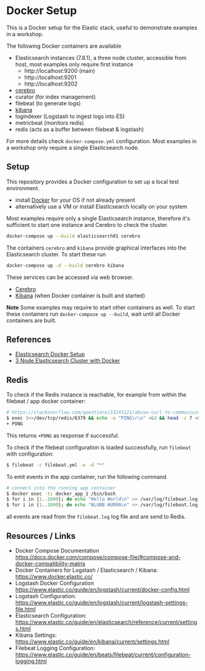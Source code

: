 # Docker Setup

This is a Docker setup for the Elastic stack, useful to demonstrate examples in a workshop.

The following Docker containers are available

* Elasticsearch instances (7.8.1), a three node cluster, accessible from host, most examples only require first instance
  * http://localhost:9200 (main)
  * http://localhost:9201
  * http://localhost:9202
* [cerebro](http://localhost:9000/#/overview?host=http:%2F%2Felasticsearch01:9200)
* curator (for index management)
* filebeat (to generate logs)
* [kibana](localhost:5601)
* logindexer (Logstash to ingest logs into ES)
* metricbeat (monitors redis)
* redis (acts as a buffer between filebeat & logstash)

For more details check `docker-compose.yml` configuration. Most examples in a workshop only require a single Elasticsearch node.


## Setup

This repository provides a Docker configuration to set up a local test environment.

* install [Docker](https://docs.docker.com/get-docker/) for your OS if not already present
* alternatively use a VM or install Elasticsearch locally on your system

Most examples require only a single Elasticsearch instance, therefore it's sufficient to start one instance and Cerebro to check the cluster.

```bash
docker-compose up --build elasticsearch01 cerebro
```

The containers `cerebro` and `kibana` provide graphical interfaces into the Elasticsearch cluster.
To start these run

```bash
docker-compose up -d --build cerebro kibana
```

These services can be accessed via web browser.

* [Cerebro](http://localhost:9000/#/overview?host=http:%2F%2Felasticsearch01:9200)
* [Kibana](http://localhost:5601) (when Docker container is built and started)

**Note** Some examples may require to start other containers as well.
To start these containers run `docker-compose up --build`, wait until all Docker containers are built.


## References

* [Elasticsearch Docker Setup](https://www.elastic.co/guide/en/elasticsearch/reference/7.3/docker.html)
* [3 Node Elasticsearch Cluster with Docker](https://blog.ruanbekker.com/blog/2018/04/29/running-a-3-node-elasticsearch-cluster-with-docker-compose-on-your-laptop-for-testing/)


## Redis

To check if the Redis instance is reachable, for example from within the filebeat / app docker container:

```bash
# https://stackoverflow.com/questions/33243121/abuse-curl-to-communicate-with-redis
$ exec 3<>/dev/tcp/redis/6379 && echo -e "PING\r\n" >&3 && head -c 7 <&3
+ PONG
```
This returns `+PONG` as response if successful.

To check if the filebeat configuration is loaded successfully, run `filebeat` with configuration:

```bash
$ filebeat -c filebeat.yml -e -d "*"
```

To emit events in the app container, run the following command

```bash
# connect into the running app container
$ docker exec -ti docker_app_1 /bin/bash
$ for i in {1..1000}; do echo "Hello World\n" >> /var/log/filebeat.log; done
$ for i in {1..1000}; do echo "BLUBB HURRA\n" >> /var/log/filebeat.log; done
```

all events are read from the `filebeat.log` log file and are send to Redis.


## Resources / Links

* Docker Compose Documentation https://docs.docker.com/compose/compose-file/#compose-and-docker-compatibility-matrix
* Docker Containers for Logstash / Elasticsearch / Kibana: https://www.docker.elastic.co/
* Logstash Docker Configuration https://www.elastic.co/guide/en/logstash/current/docker-config.html
* Logstash Configuration: https://www.elastic.co/guide/en/logstash/current/logstash-settings-file.html
* Elasticsearch Configuration: https://www.elastic.co/guide/en/elasticsearch/reference/current/settings.html
* Kibana Settings: https://www.elastic.co/guide/en/kibana/current/settings.html
* Filebeat Logging Configuration: https://www.elastic.co/guide/en/beats/filebeat/current/configuration-logging.html
